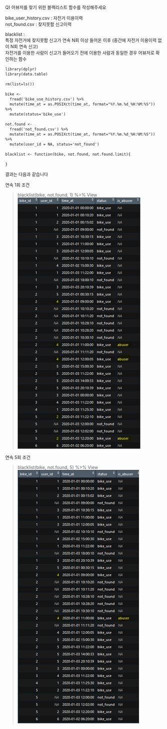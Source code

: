 Q) 어뷰저를 찾기 위한 블랙리스트 함수를 작성해주세요

bike_user_history.csv : 자전거 이용이력  
not_found.csv : 찾지못함 신고이력  

blacklist :   
  특정 자전거에 찾지못함 신고가 연속 N회 이상 들어온 이후 (중간에 자전거 이용이력 없이 N회 연속 신고)  
  자전거를 이용한 사람이 신고가 들어오기 전에 이용한 사람과 동일한 경우 어뷰저로 확인하는 함수  

```{r, message=FALSE, warning=FALSE}
library(dplyr)
library(data.table)

rm(list=ls())

bike <- 
  fread('bike_use_history.csv') %>%
  mutate(time_at = as.POSIXct(time_at, format="%Y.%m.%d_%H:%M:%S")) %>%
  mutate(status='bike_use')

not.found <-
  fread('not_found.csv') %>%
  mutate(time_at = as.POSIXct(time_at, format="%Y.%m.%d_%H:%M:%S")) %>%
  mutate(user_id = NA, status='not_found')

blacklist <- function(bike, not.found, not.found.limit){
  
}
```

결과는 다음과 같습니다  

연속 1회 조건 
> blacklist(bike, not.found, 1) %>% View   
![target!](find_abuser_1.PNG)

연속 5회 조건 
> blacklist(bike, not.found, 5) %>% View  
![target!](find_abuser_5.PNG)
